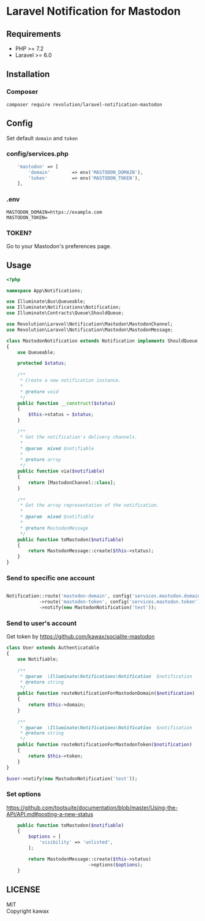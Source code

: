 # Laravel Notification for Mastodon

## Requirements
- PHP >= 7.2
- Laravel >= 6.0

## Installation

### Composer
```
composer require revolution/laravel-notification-mastodon
```

## Config

Set default `domain` and `token`

### config/services.php
```php
    'mastodon' => [
        'domain'        => env('MASTODON_DOMAIN'),
        'token'         => env('MASTODON_TOKEN'),
    ],
```

### .env
```
MASTODON_DOMAIN=https://example.com
MASTODON_TOKEN=
```

### TOKEN?
Go to your Mastodon's preferences page.


## Usage


```php
<?php

namespace App\Notifications;

use Illuminate\Bus\Queueable;
use Illuminate\Notifications\Notification;
use Illuminate\Contracts\Queue\ShouldQueue;

use Revolution\Laravel\Notification\Mastodon\MastodonChannel;
use Revolution\Laravel\Notification\Mastodon\MastodonMessage;

class MastodonNotification extends Notification implements ShouldQueue
{
    use Queueable;

    protected $status;
    
    /**
     * Create a new notification instance.
     *
     * @return void
     */
    public function __construct($status)
    {
        $this->status = $status;
    }

    /**
     * Get the notification's delivery channels.
     *
     * @param  mixed $notifiable
     *
     * @return array
     */
    public function via($notifiable)
    {
        return [MastodonChannel::class];
    }
    
    /**
     * Get the array representation of the notification.
     *
     * @param  mixed $notifiable
     *
     * @return MastodonMessage
     */
    public function toMastodon($notifiable)
    {
        return MastodonMessage::create($this->status);
    }
}
```

### Send to specific one account

```php

Notification::route('mastodon-domain', config('services.mastodon.domain'))
            ->route('mastodon-token', config('services.mastodon.token'))
            ->notify(new MastodonNotification('test'));
```

### Send to user's account
Get token by https://github.com/kawax/socialite-mastodon

```php
class User extends Authenticatable
{
    use Notifiable;
    
    /**
     * @param  \Illuminate\Notifications\Notification  $notification
     * @return string
     */
    public function routeNotificationForMastodonDomain($notification)
    {
        return $this->domain;
    }
    
    /**
     * @param  \Illuminate\Notifications\Notification  $notification
     * @return string
     */
    public function routeNotificationForMastodonToken($notification)
    {
        return $this->token;
    }
}
```

```php
$user->notify(new MastodonNotification('test'));
```

### Set options
https://github.com/tootsuite/documentation/blob/master/Using-the-API/API.md#posting-a-new-status

```php
    public function toMastodon($notifiable)
    {        
        $options = [
            'visibility' => 'unlisted',
        ];

        return MastodonMessage::create($this->status)
                              ->options($options);
    }
```


## LICENSE
MIT  
Copyright kawax
